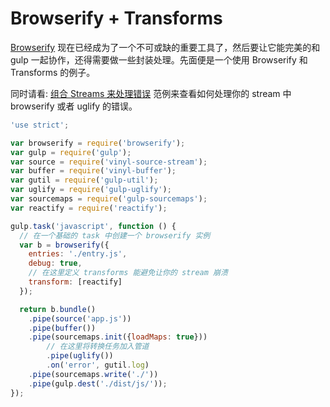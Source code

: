 # Browserify + Transforms

[Browserify](http://github.com/substack/node-browserify) 现在已经成为了一个不可或缺的重要工具了，然后要让它能完美的和 gulp 一起协作，还得需要做一些封装处理。先面便是一个使用 Browserify 和 Transforms 的例子。

同时请看: [组合 Streams 来处理错误](https://github.com/gulpjs/gulp/blob/master/docs/recipes/combining-streams-to-handle-errors.md) 范例来查看如何处理你的 stream 中 browserify 或者 uglify 的错误。

``` javascript
'use strict';

var browserify = require('browserify');
var gulp = require('gulp');
var source = require('vinyl-source-stream');
var buffer = require('vinyl-buffer');
var gutil = require('gulp-util');
var uglify = require('gulp-uglify');
var sourcemaps = require('gulp-sourcemaps');
var reactify = require('reactify');

gulp.task('javascript', function () {
  // 在一个基础的 task 中创建一个 browserify 实例
  var b = browserify({
    entries: './entry.js',
    debug: true,
    // 在这里定义 transforms 能避免让你的 stream 崩溃
    transform: [reactify]
  });

  return b.bundle()
    .pipe(source('app.js'))
    .pipe(buffer())
    .pipe(sourcemaps.init({loadMaps: true}))
        // 在这里将转换任务加入管道
        .pipe(uglify())
        .on('error', gutil.log)
    .pipe(sourcemaps.write('./'))
    .pipe(gulp.dest('./dist/js/'));
});
```
